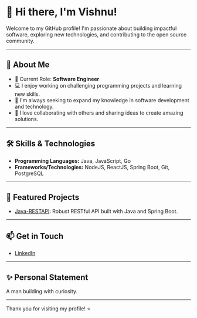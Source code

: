 # 👋 Hi there, I'm Vishnu!

Welcome to my GitHub profile! I'm passionate about building impactful software, exploring new technologies, and contributing to the open source community.

---

## 🚀 About Me
- 💼 Current Role: **Software Engineer**
- 💻 I enjoy working on challenging programming projects and learning new skills.
- 🌱 I'm always seeking to expand my knowledge in software development and technology.
- 🤝 I love collaborating with others and sharing ideas to create amazing solutions.

---

## 🛠️ Skills & Technologies
- **Programming Languages:** Java, JavaScript, Go
- **Frameworks/Technologies:** NodeJS, ReactJS, Spring Boot, Git, PostgreSQL

---

## 🌟 Featured Projects
- [Java-RESTAPI](https://github.com/vishnumora79/Java-RESTAPI): Robust RESTful API built with Java and Spring Boot.
<!-- Add more of your favorite or meaningful projects here -->

---

## 📫 Get in Touch
- [LinkedIn](https://www.linkedin.com/in/vishnuvardhanmora)

---

## ✨ Personal Statement
A man building with curiosity.

---

Thank you for visiting my profile! ⭐️